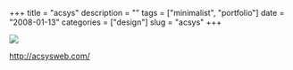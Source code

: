 +++
title = "acsys"
description = ""
tags = ["minimalist", "portfolio"]
date = "2008-01-13"
categories = ["design"]
slug = "acsys"
+++


 

  <div id="screens-thumbs" class="clearfix">
    <div class="txt-center" id="design-submission"><a href="http://acsysweb.com/"><img id='bluga-thumbnail-1144' class='bluga-thumbnail large' src='//media.konigi.com/bluga/
wt47f2822e5646b_0.jpg'/></a></div>  
  </div>   
<p><a href="http://acsysweb.com/">http://acsysweb.com/</a></p>




